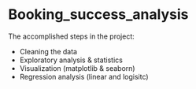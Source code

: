 # Booking_success_analysis

The accomplished steps in the project:
- Cleaning the data
- Exploratory analysis & statistics
- Visualization (matplotlib & seaborn)
- Regression analysis (linear and logisitc)
